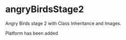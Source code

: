 # angryBirdsStage2
Angry Birds stage 2 with Class Inheritance and Images.

Platform has been added

